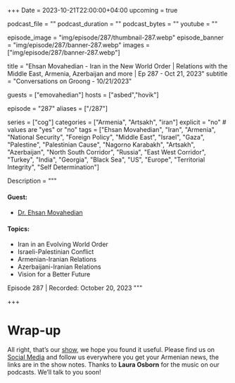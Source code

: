 +++
Date = 2023-10-21T22:00:00+04:00
upcoming = true

podcast_file = ""
podcast_duration = ""
podcast_bytes = ""
youtube = ""

episode_image = "img/episode/287/thumbnail-287.webp"
episode_banner = "img/episode/287/banner-287.webp"
images = ["img/episode/287/banner-287.webp"]

title = "Ehsan Movahedian - Iran in the New World Order | Relations with the Middle East, Armenia, Azerbaijan and more | Ep 287 - Oct 21, 2023"
subtitle = "Conversations on Groong - 10/21/2023"

guests = ["emovahedian"]
hosts = ["asbed","hovik"]

episode = "287"
aliases = ["/287"]

series = ["cog"]
categories = ["Armenia", "Artsakh", "iran"]
explicit = "no" # values are "yes" or "no"
tags = ["Ehsan Movahedian", "Iran", "Armenia", "National Security", "Foreign Policy", "Middle East", "Israel", "Gaza", "Palestine", "Palestinian Cause", "Nagorno Karabakh", "Artsakh", "Azerbaijan", "North South Corridor", "Russia", "East West Corridor", "Turkey", "India", "Georgia", "Black Sea", "US", "Europe", "Territorial Integrity", "Self Determination"]

Description = """

#### Guest:
* [Dr. Ehsan Movahedian](/guest/emovahedian)

#### Topics:
* Iran in an Evolving World Order
* Israeli-Palestinian Conflict
* Armenian-Iranian Relations
* Azerbaijani-Iranian Relations
* Vision for a Better Future

Episode 287 | Recorded: October 20, 2023
"""

+++




# Wrap-up

All right, that’s our [show](https://podcasts.groong.org/), we hope you found it useful. Please find us on [Social Media](https://lintr.ee/groong) and follow us everywhere you get your Armenian news, the links are in the show notes. Thanks to **Laura Osborn** for the music on our podcasts. We’ll talk to you soon!
